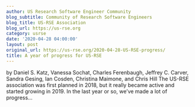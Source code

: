 ```yaml
---
author: US Research Software Engineer Community
blog_subtitle: Community of Research Software Engineers
blog_title: US-RSE Association
blog_url: https://us-rse.org
category: usrse
date: '2020-04-28 04:00:00'
layout: post
original_url: https://us-rse.org/2020-04-28-US-RSE-progress/
title: A year of progress for US-RSE
---
```


by Daniel S. Katz, Vanessa Sochat, Charles Ferenbaugh, Jeffrey C. Carver, Sandra Gesing, Ian Cosden, Christina Maimone, and Chris Hill The US-RSE association was first planned in 2018, but it really became active and started growing in 2019. In the last year or so, we’ve made a lot of progress...